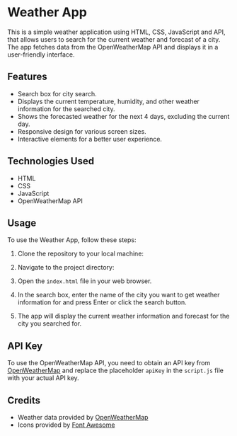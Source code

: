 # Weather App

This is a simple weather application using HTML, CSS, JavaScript and API, that allows users to search for the current weather and forecast of a city. The app fetches data from the OpenWeatherMap API and displays it in a user-friendly interface.

## Features

- Search box for city search.
- Displays the current temperature, humidity, and other weather information for the searched city.
- Shows the forecasted weather for the next 4 days, excluding the current day.
- Responsive design for various screen sizes.
- Interactive elements for a better user experience.

## Technologies Used

- HTML
- CSS
- JavaScript
- OpenWeatherMap API

## Usage

To use the Weather App, follow these steps:

1. Clone the repository to your local machine:

2. Navigate to the project directory:

3. Open the `index.html` file in your web browser.

4. In the search box, enter the name of the city you want to get weather information for and press Enter or click the search button.

5. The app will display the current weather information and forecast for the city you searched for.

## API Key

To use the OpenWeatherMap API, you need to obtain an API key from [OpenWeatherMap](https://openweathermap.org/api) and replace the placeholder `apiKey` in the `script.js` file with your actual API key.

## Credits

- Weather data provided by [OpenWeatherMap](https://openweathermap.org/)
- Icons provided by [Font Awesome](https://fontawesome.com/)
